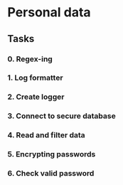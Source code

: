 # Personal data

## Tasks

### 0. Regex-ing
### 1. Log formatter
### 2. Create logger
### 3. Connect to secure database
### 4. Read and filter data
### 5. Encrypting passwords
### 6. Check valid password
